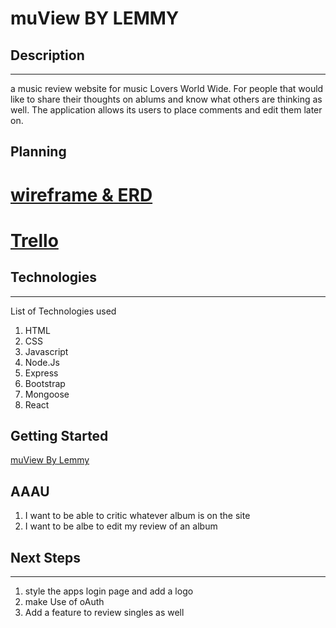 # muView BY LEMMY

## Description

---

a music review website for music Lovers World Wide. For people that would like to share their thoughts on ablums and know what others are thinking as well. The application allows its users to place comments and edit them later on.

## Planning

# <a href="https://www.figma.com/file/dE8FyoMJMhfmfQdBjVmOmQ/Untitled?node-id=0%3A1&t=gHZh1zvTTxuaU0os-1"> wireframe & ERD<a>

# <a href="https://trello.com/invite/b/0AoEBKl1/ATTI8de9d9e4a40920a88a00fbfc8fa1e21f59407DE6/muview"> Trello<a>

## Technologies

---

List of Technologies used

1. HTML
2. CSS
3. Javascript
4. Node.Js
5. Express
6. Bootstrap
7. Mongoose
8. React

## Getting Started

<a href="https://muview-2-0.herokuapp.com/">muView By Lemmy</a>

## AAAU

1. I want to be able to critic whatever album is on the site
2. I want to be albe to edit my review of an album

## Next Steps

---

1. style the apps login page and add a logo
2. make Use of oAuth
3. Add a feature to review singles as well
